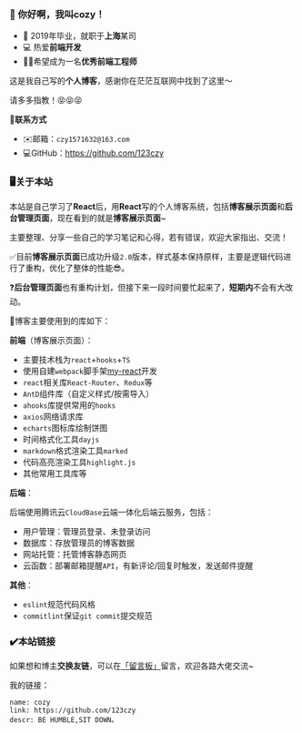 ### 👋 你好啊，我叫cozy！

-   👀 2019年毕业，就职于**上海**某司
-   💻 热爱**前端开发**
-   👨‍🏭希望成为一名**优秀前端工程师**

这是我自己写的**个人博客**，感谢你在茫茫互联网中找到了这里～

请多多指教！😝😝😝


📖**联系方式**

- ✉️邮箱：`czy1571632@163.com`
- 💻GitHub：https://github.com/123czy


### 🖥️关于本站

本站是自己学习了**React**后，用**React**写的个人博客系统，包括**博客展示页面**和**后台管理页面**，现在看到的就是**博客展示页面**~

主要整理、分享一些自己的学习笔记和心得，若有错误，欢迎大家指出、交流！

✅目前**博客展示页面**已成功升级`2.0`版本，样式基本保持原样，主要是逻辑代码进行了重构，优化了整体的性能😎。

❓**后台管理页面**也有重构计划，但接下来一段时间要忙起来了，**短期内**不会有大改动。



🔖博客主要使用到的库如下：

**前端**（博客展示页面）：

- 主要技术栈为`react`+`hooks`+`TS`
- 使用自建`webpack`脚手架<a href="https://github.com/lzxjack/my-react" target="_blank">my-react</a>开发
- `react`相关库`React-Router`、`Redux`等
- `AntD`组件库（自定义样式/按需导入）
- `ahooks`库提供常用的`hooks`
- `axios`网络请求库
- `echarts`图标库绘制饼图
- 时间格式化工具`dayjs`
- `markdown`格式渲染工具`marked`
- 代码高亮渲染工具`highlight.js`
- 其他常用工具库等

**后端**：

后端使用腾讯云`CloudBase`云端一体化后端云服务，包括：

- 用户管理：管理员登录、未登录访问
- 数据库：存放管理员的博客数据
- 网站托管：托管博客静态网页
- 云函数：部署邮箱提醒`API`，有新评论/回复时触发，发送邮件提醒

**其他**：

- `eslint`规范代码风格
- `commitlint`保证`git commit`提交规范




### ✔️本站链接

如果想和博主**交换友链**，可以在<a href="https://lzxjack.top/msg" target="_self">「留言板」</a>留言，欢迎各路大佬交流~

我的链接：

```
name: cozy
link: https://github.com/123czy
descr: BE HUMBLE,SIT DOWN。
```




